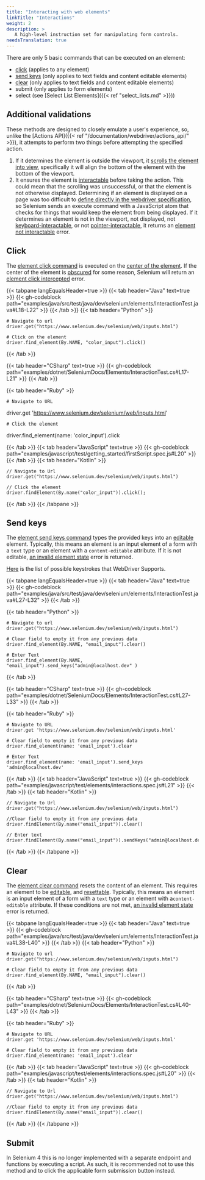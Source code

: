 ```yaml
---
title: "Interacting with web elements"
linkTitle: "Interactions"
weight: 2
description: >
   A high-level instruction set for manipulating form controls.
needsTranslation: true
---
```


There are only 5 basic commands that can be executed on an element:
* [click](https://w3c.github.io/webdriver/#element-click) (applies to any element)
* [send keys](https://w3c.github.io/webdriver/#element-send-keys) (only applies to text fields and content editable elements)
* [clear](https://w3c.github.io/webdriver/#element-send-keys) (only applies to text fields and content editable elements)
* submit (only applies to form elements)
* select (see [Select List Elements]({{< ref "select_lists.md" >}}))

## Additional validations

These methods are designed to closely emulate a user's experience, so,
unlike the [Actions API]({{< ref "/documentation/webdriver/actions_api/" >}}), it attempts to perform two things
before attempting the specified action.
1. If it determines the element is outside the viewport, it
   [scrolls the element into view](https://w3c.github.io/webdriver/#dfn-scrolls-into-view), specifically
   it will align the bottom of the element with the bottom of the viewport.
2. It ensures the element is [interactable](https://w3c.github.io/webdriver/#interactability)
   before taking the action. This could mean that the scrolling was unsuccessful, or that the
   element is not otherwise displayed.  Determining if an element is displayed on a page was too difficult to
   [define directly in the webdriver specification](https://w3c.github.io/webdriver/#element-displayedness),
   so Selenium sends an execute command with a JavaScript atom that checks for things that would keep
   the element from being displayed. If it determines an element is not in the viewport, not displayed, not
   [keyboard-interactable](https://w3c.github.io/webdriver/#dfn-keyboard-interactable), or not
   [pointer-interactable](https://w3c.github.io/webdriver/#dfn-pointer-interactable),
   it returns an [element not interactable](https://w3c.github.io/webdriver/#dfn-element-not-interactable) error.

## Click

The [element click command](https://w3c.github.io/webdriver/#dfn-element-click) is executed on
the [center of the element](https://w3c.github.io/webdriver/#dfn-center-point).
If the center of the element is [obscured](https://w3c.github.io/webdriver/#dfn-obscuring) for some reason,
Selenium will return an [element click intercepted](https://w3c.github.io/webdriver/#dfn-element-click-intercepted) error.


{{< tabpane langEqualsHeader=true >}}
{{< tab header="Java"  text=true >}}
{{< gh-codeblock path="examples/java/src/test/java/dev/selenium/elements/InteractionTest.java#L18-L22" >}}
{{< /tab >}}
  {{< tab header="Python" >}}

    # Navigate to url
	driver.get("https://www.selenium.dev/selenium/web/inputs.html")

    # Click on the element 
	driver.find_element(By.NAME, "color_input").click()
  {{< /tab >}}
 
 {{< tab header="CSharp" text=true >}}
	{{< gh-codeblock path="examples/dotnet/SeleniumDocs/Elements/InteractionTest.cs#L17-L21" >}}
  {{< /tab >}}
  

  {{< tab header="Ruby" >}}

    # Navigate to URL
  driver.get 'https://www.selenium.dev/selenium/web/inputs.html'

    # Click the element
  driver.find_element(name: 'color_input').click

  {{< /tab >}}
  {{< tab header="JavaScript" text=true >}}
  {{< gh-codeblock path="examples/javascript/test/getting_started/firstScript.spec.js#L20" >}}
  {{< /tab >}}
  {{< tab header="Kotlin" >}}

    // Navigate to Url
    driver.get("https://www.selenium.dev/selenium/web/inputs.html")

    // Click the element
    driver.findElement(By.name("color_input")).click();
  
  {{< /tab >}}
{{< /tabpane >}}

## Send keys

The [element send keys command](https://w3c.github.io/webdriver/#dfn-element-send-keys)
types the provided keys into an [editable](https://w3c.github.io/webdriver/#dfn-editable) element.
Typically, this means an element is an input element of a form with a `text` type or an element
with a `content-editable` attribute. If it is not editable,
[an invalid element state](https://w3c.github.io/webdriver/#dfn-invalid-element-state) error is returned.

[Here](https://www.w3.org/TR/webdriver/#keyboard-actions) is the list of
possible keystrokes that WebDriver Supports.

{{< tabpane langEqualsHeader=true >}}
{{< tab header="Java"  text=true >}}
{{< gh-codeblock path="examples/java/src/test/java/dev/selenium/elements/InteractionTest.java#L27-L32" >}}
{{< /tab >}}

  {{< tab header="Python" >}}


    # Navigate to url
	driver.get("https://www.selenium.dev/selenium/web/inputs.html")

    # Clear field to empty it from any previous data
	driver.find_element(By.NAME, "email_input").clear()

	# Enter Text
	driver.find_element(By.NAME, "email_input").send_keys("admin@localhost.dev" )

  {{< /tab >}}
  
   {{< tab header="CSharp" text=true >}}
	{{< gh-codeblock path="examples/dotnet/SeleniumDocs/Elements/InteractionTest.cs#L27-L33" >}}
  {{< /tab >}}

  {{< tab header="Ruby" >}}

    # Navigate to URL
	driver.get 'https://www.selenium.dev/selenium/web/inputs.html'

    # Clear field to empty it from any previous data
	driver.find_element(name: 'email_input').clear
	
	# Enter Text
	driver.find_element(name: 'email_input').send_keys 'admin@localhost.dev'

  {{< /tab >}}
  {{< tab header="JavaScript" text=true >}}
  {{< gh-codeblock path="examples/javascript/test/elements/interactions.spec.js#L21" >}}
  {{< /tab >}}
  {{< tab header="Kotlin" >}}
  
    // Navigate to Url
    driver.get("https://www.selenium.dev/selenium/web/inputs.html")

	//Clear field to empty it from any previous data
	driver.findElement(By.name("email_input")).clear()
	
    // Enter text 
    driver.findElement(By.name("email_input")).sendKeys("admin@localhost.dev")
  
  {{< /tab >}}
{{< /tabpane >}}

## Clear

The [element clear command](https://w3c.github.io/webdriver/#dfn-element-clear) resets the content of an element.
This requires an element to be [editable](https://w3c.github.io/webdriver/#dfn-editable),
and [resettable](https://w3c.github.io/webdriver/#dfn-resettable-elements). Typically,
this means an element is an input element of a form with a `text` type or an element
with a`content-editable` attribute. If these conditions are not met,
[an invalid element state](https://w3c.github.io/webdriver/#dfn-invalid-element-state) error is returned.

{{< tabpane langEqualsHeader=true >}}
{{< tab header="Java" text=true >}}
{{< gh-codeblock path="examples/java/src/test/java/dev/selenium/elements/InteractionTest.java#L38-L40" >}}
{{< /tab >}}
  {{< tab header="Python" >}}


    # Navigate to url
	driver.get("https://www.selenium.dev/selenium/web/inputs.html")

    # Clear field to empty it from any previous data
	driver.find_element(By.NAME, "email_input").clear()

	
  {{< /tab >}}
 
   {{< tab header="CSharp" text=true >}}
	{{< gh-codeblock path="examples/dotnet/SeleniumDocs/Elements/InteractionTest.cs#L40-L43" >}}
  {{< /tab >}}
 
 
  {{< tab header="Ruby" >}}

    # Navigate to URL
	driver.get 'https://www.selenium.dev/selenium/web/inputs.html'

    # Clear field to empty it from any previous data
	driver.find_element(name: 'email_input').clear

  {{< /tab >}}
  {{< tab header="JavaScript" text=true >}}
  {{< gh-codeblock path="examples/javascript/test/elements/interactions.spec.js#L20" >}}
  {{< /tab >}}
  {{< tab header="Kotlin" >}}
  
    // Navigate to Url
    driver.get("https://www.selenium.dev/selenium/web/inputs.html")

	//Clear field to empty it from any previous data
	driver.findElement(By.name("email_input")).clear()
	
  
  {{< /tab >}}
{{< /tabpane >}}

## Submit

In Selenium 4 this is no longer implemented with a separate endpoint and functions by executing a script. As
such, it is recommended not to use this method and to click the applicable form submission button instead.

